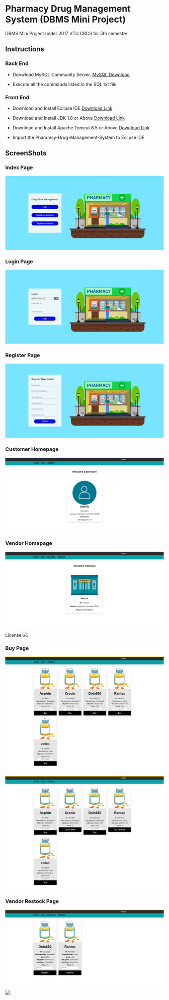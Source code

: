 # Pharmacy Drug Management System (DBMS Mini Project)
DBMS Mini Project under 2017 VTU CBCS for 5th semester

## Instructions
### Back End
* Donwload MySQL Community Server.
  [MySQL Download](https://dev.mysql.com/downloads/windows/installer/8.0.html)

* Execute all the commands listed in the SQL.txt file

### Front End
* Download and Install Eclipse IDE [Download Link](https://www.eclipse.org/downloads/packages/release/2019-12/r/eclipse-ide-enterprise-java-developers)

* Download and Install JDK 1.8 or Above [Download Link](https://www.oracle.com/technetwork/java/javase/downloads/index.html)

* Download and Install Apache Tomcat 8.5 or Above [Download Link](https://tomcat.apache.org/download-80.cgi)

* Import the Pharamcy-Drug-Management-System to Eclipse IDE

## ScreenShots
### Index Page
![](Screenshots/Index.png)


### Login Page
![](Screenshots/Login.png)


### Register Page
![](Screenshots/SellerRegister.png)


### Customer Homepage
![](Screenshots/CustomerHomepage.png)


### Vendor Homepage
![](Screenshots/VendorHomepage.png)

License
[![](https://img.shields.io/github/license/sourcerer-io/hall-of-fame.svg?colorB=fffDD0)](https://github.com/Sathvik149/Pharmacy-Drug-Management-System/blob/master/LICENSE)

### Buy Page
![](Screenshots/Buy%201.png)


![](Screenshots/Buy%202.png)


### Vendor Restock Page
![](Screenshots/Restock.png)


[![](https://img.shields.io/github/license/sourcerer-io/hall-of-fame.svg?colorB=ff0000)](https://github.com/Sathvik149/Pharmacy-Drug-Management-System/blob/master/LICENSE)
